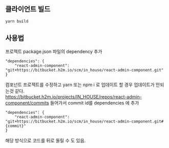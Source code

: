 ## 클라이언트 빌드
```
yarn build
```

## 사용법 
프로젝트 package.json 파일의 dependency 추가
```
"dependencies": {
	"react-admin-component": "git+https://bitbucket.h2m.io/scm/in_house/react-admin-component.git"
}
```

컴포넌트 프로젝트를 수정하고 yarn 또는 npm i 로 업데이트 할 경우 업데이트가 안되는것 같다.  
https://bitbucket.h2m.io/projects/IN_HOUSE/repos/react-admin-component/commits 들어가서 commit id를 dependencies 에 추가

```
"dependencies": {
	"react-admin-component": "git+https://bitbucket.h2m.io/scm/in_house/react-admin-component.git#{commit}"
}
```
해당 방식으로 코드를 뒤로 돌릴 수 도 있음.